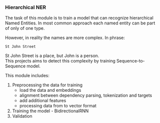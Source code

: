 ### Hierarchical NER
The task of this module is to train a model that can recognize hierarchical Named Entities.
In most common approach each named entity can be part of only of one type.

However, in reality the names are more complex. In phrase:
```commandline
St John Street
```
St John Street is a place, but John is a person.   
This projects aims to detect this complexity by training Sequence-to-Sequence model.

This module includes:
1) Preprocessing the data for training
   * load the data and embeddings
   * alignment between dependency parsing, tokenization and targets
   * add additional features
   * processing data from to vector format
2) Training the model - BidirectionalRNN
3) Validation